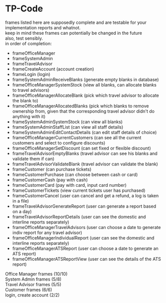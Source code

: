 # TP-Code

frames listed here are supposedly complete and are testable for your implementation reports and whatnot. <br>
keep in mind these frames can potentially be changed in the future <br>
also, test sensibly. <br>
in order of completion: <br>

- frameOfficeManager <br>
- frameSystemAdmin <br>
- frameTravelAdvisor <br>
- frameCreateAccount (account creation)<br>
- frameLogin (login) <br> 
- frameSystemAdminReceiveBlanks (generate empty blanks in database) <br>
- frameOfficeManagerSystemStock (view all blanks, can allocate blanks to travel advisors)<br>
- frameOfficeManagerAllocateBlank (pick which travel advisor to allocate the blank to)<br>
- frameOfficeManagerAllocatedBlanks (pick which blanks to remove ownership from, given that the corresponding travel advisor didn't do anything with it) <br>
- frameSystemAdminSystemStock (can view all blanks) <br>
- frameSystemAdminStaffList (can view all staff details) <br>
- frameSystemAdminEditContactDetails (can edit staff details of choice) <br>
- frameOfficeManagerCurrentCustomers (can see all the current customers and select to configure discounts) <br>
- frameOfficeManagerSetDiscount (can set fixed or flexible discount)
- frameTravelAdvisorEmptyBlanks (travel advisor can see his blanks and validate them if can)
- frameTravelAdvisorValidateBlank (travel advisor can validate the blank)
- frameCustomer (can purchase tickets)
- frameCustomerPurchase (can choose between cash or card)
- frameCustomerCash (pay with cash)
- frameCustomerCard (pay with card, input card number)
- frameCustomerTickets (view current tickets user has purchased)
- frameCustomerCancel (user can cancel and get a refund, a log is taken in a file)
- frameTravelAdvisorGenerateReport (user can generate a report based on a day)
- frameTravelAdvisorReportDetails (user can see the domestic and interline reports separately)
- frameOfficeManagerTravelAdvisors (user can choose a date to generate indiv report for any travel advisor)
- frameOfficeManagerIndividualReport (user can see the domestic and interline reports separately)
- frameOfficeManagerATSReport (user can choose a date to generate an ATS report)
- frameOfficeManagerATSReportView (user can see the details of the ATS report)

Office Manager frames (10/10) <br>
System Admin frames (5/8) <br>
Travel Advisor frames (5/5) <br>
Customer frames (6/6) <br>
login, create account (2/2) <br>
